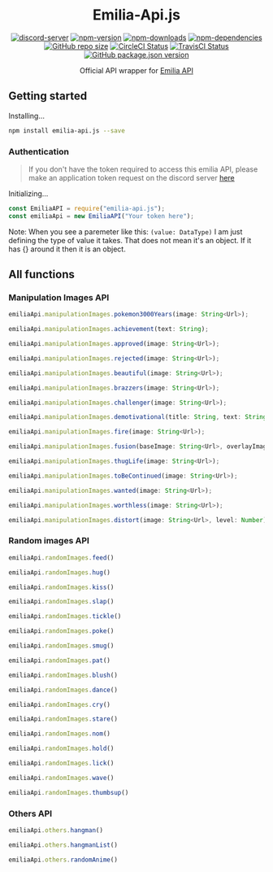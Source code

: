 <h1 align="center">Emilia-Api.js</h1>

<p align="center">
  <a href="https://discord.gg/ZEFrfj5"><img src="https://discordapp.com/api/guilds/582372920047829014/embed.png" alt="discord-server" /></a>
  <a href="https://www.npmjs.com/package/emilia-api.js"><img src="https://img.shields.io/npm/v/emilia-api.js.svg" alt="npm-version" /></a>
  <a href="https://www.npmjs.com/package/emilia-api.js"><img src="https://img.shields.io/npm/dt/emilia-api.js.svg" alt="npm-downloads" /></a>
  <a href="https://david-dm.org/KurokuTetsuya/emilia-api.js"><img src="https://img.shields.io/david/KurokuTetsuya/emilia-api.js.svg" alt="npm-dependencies" /></a>
  <a href="#"><img alt="GitHub repo size" src="https://img.shields.io/github/repo-size/KurokuTetsuya/emilia-api.js.svg"></a>
  <a href='https://circleci.com/gh/KurokuTetsuya/emilia-api.js/'><img src='https://circleci.com/gh/KurokuTetsuya/emilia-api.js/tree/master.svg?style=svg' alt='CircleCI Status' /></a>
  <a href='https://travis-ci.org/KurokuTetsuya/emilia-api.js'><img alt="TravisCI Status" src="https://travis-ci.org/KurokuTetsuya/emilia-api.js.svg?branch=master"></a>
  <a href='https://github.com/KurokuTetsuya/emilia-api.js/blob/master/package.json'><img alt="GitHub package.json version" src="https://img.shields.io/github/package-json/v/KurokuTetsuya/emilia-api.js.svg"></a>
</p>

<p align="center">Official API wrapper for <a href="https://emilia-api.glitch.me">Emilia API</a></p>

## Getting started
Installing...
```bash
npm install emilia-api.js --save
``` 
### Authentication
> If you don't have the token required to access this emilia API, please make an application token request on the discord server [here](https://discord.gg/ZEFrfj5)

Initializing...
```js
const EmiliaAPI = require("emilia-api.js");
const emiliaApi = new EmiliaAPI("Your token here");
``` 
Note: When you see a paremeter like this: `(value: DataType)` I am just defining the type of value it takes. That does not mean it's an object. If it has {} around it then it is an object.

## All functions

### Manipulation Images API
```js
emiliaApi.manipulationImages.pokemon3000Years(image: String<Url>);
```
```js
emiliaApi.manipulationImages.achievement(text: String);
```
```js
emiliaApi.manipulationImages.approved(image: String<Url>);
```
```js
emiliaApi.manipulationImages.rejected(image: String<Url>);
```
```js
emiliaApi.manipulationImages.beautiful(image: String<Url>);
```
```js
emiliaApi.manipulationImages.brazzers(image: String<Url>);
```
```js
emiliaApi.manipulationImages.challenger(image: String<Url>);
```
```js
emiliaApi.manipulationImages.demotivational(title: String, text: String, image: String<Url>);
```
```js
emiliaApi.manipulationImages.fire(image: String<Url>);
```
```js
emiliaApi.manipulationImages.fusion(baseImage: String<Url>, overlayImage: String<Url>);
```
```js
emiliaApi.manipulationImages.thugLife(image: String<Url>);
```
```js
emiliaApi.manipulationImages.toBeContinued(image: String<Url>);
```
```js
emiliaApi.manipulationImages.wanted(image: String<Url>);
```
```js
emiliaApi.manipulationImages.worthless(image: String<Url>);
```
```js
emiliaApi.manipulationImages.distort(image: String<Url>, level: Number);
```

### Random images API
```js
emiliaApi.randomImages.feed()
```
```js
emiliaApi.randomImages.hug()
```
```js
emiliaApi.randomImages.kiss()
```
```js
emiliaApi.randomImages.slap()
```
```js
emiliaApi.randomImages.tickle()
```
```js
emiliaApi.randomImages.poke()
```
```js
emiliaApi.randomImages.smug()
```
```js
emiliaApi.randomImages.pat()
```
```js
emiliaApi.randomImages.blush()
```
```js
emiliaApi.randomImages.dance()
```
```js
emiliaApi.randomImages.cry()
```
```js
emiliaApi.randomImages.stare()
```
```js
emiliaApi.randomImages.nom()
```
```js
emiliaApi.randomImages.hold()
```
```js
emiliaApi.randomImages.lick()
```
```js
emiliaApi.randomImages.wave()
```
```js
emiliaApi.randomImages.thumbsup()
```

### Others API
```js
emiliaApi.others.hangman()
```
```js
emiliaApi.others.hangmanList()
```
```js
emiliaApi.others.randomAnime()
```

